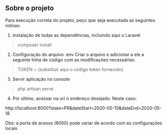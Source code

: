 ## Sobre o projeto

Para execução correta do projeto, peço que seja executada as seguintes rotinas:

1. Instalação de todas as dependências, incluindo aqui o Laravel
> composer install

2. Configuração do arquivo .env
Criar o arquivo e adicionar a ele a seguinte linha de código com as modificações necessárias:
>TOKEN = {substituir aqui o código token fornecido} 

3. Servir aplicação no console
> php artisan serve  

4. Por ultimo, acessar na url o endereço desejado. Neste caso:

http://localhost:8000?state=PR&dateStart=2020-05-10&dateEnd=2020-05-18

Obs: a porta de acesso (8000) pode variar de acordo com as configurações locais